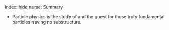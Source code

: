 index: hide
name: Summary

  * Particle physics is the study of and the quest for those truly fundamental particles having no substructure.
